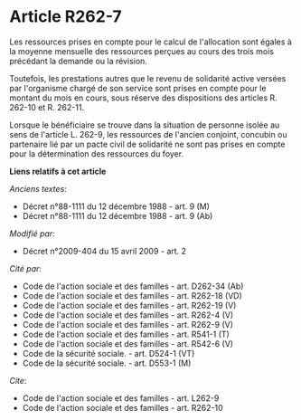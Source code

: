 # Article R262-7

Les ressources prises en compte pour le calcul de l'allocation sont égales à la moyenne mensuelle des ressources perçues au
cours des trois mois précédant la demande ou la révision. 

Toutefois, les prestations autres que le revenu de solidarité active versées par l'organisme chargé de son service sont
prises en compte pour le montant du mois en cours, sous réserve des dispositions des articles R. 262-10 et R. 262-11. 

Lorsque le bénéficiaire se trouve dans la situation de personne isolée au sens de l'article L. 262-9, les ressources de
l'ancien conjoint, concubin ou partenaire lié par un pacte civil de solidarité ne sont pas prises en compte pour la
détermination des ressources du foyer.

**Liens relatifs à cet article**

_Anciens textes_:

  - Décret n°88-1111 du 12 décembre 1988 - art. 9 (M)
  - Décret n°88-1111 du 12 décembre 1988 - art. 9 (Ab)

_Modifié par_:

  - Décret n°2009-404 du 15 avril 2009 - art. 2

_Cité par_:

  - Code de l'action sociale et des familles - art. D262-34 (Ab)
  - Code de l'action sociale et des familles - art. R262-18 (VD)
  - Code de l'action sociale et des familles - art. R262-19 (V)
  - Code de l'action sociale et des familles - art. R262-4 (V)
  - Code de l'action sociale et des familles - art. R262-9 (V)
  - Code de l'action sociale et des familles - art. R541-1 (T)
  - Code de l'action sociale et des familles - art. R542-6 (V)
  - Code de la sécurité sociale. - art. D524-1 (VT)
  - Code de la sécurité sociale. - art. D553-1 (M)

_Cite_:

  - Code de l'action sociale et des familles - art. L262-9
  - Code de l'action sociale et des familles - art. R262-10
